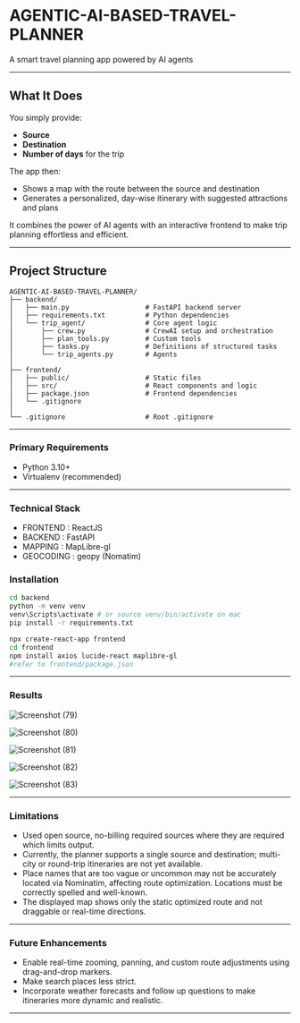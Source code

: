 # AGENTIC-AI-BASED-TRAVEL-PLANNER

A smart travel planning app powered by AI agents

----

## What It Does

You simply provide:
- **Source** 
- **Destination**
- **Number of days** for the trip

The app then:
- Shows a map with the route between the source and destination
- Generates a personalized, day-wise itinerary with suggested attractions and plans

It combines the power of AI agents with an interactive frontend to make trip planning effortless and efficient.

----

## Project Structure
```
AGENTIC-AI-BASED-TRAVEL-PLANNER/
├── backend/
│   ├── main.py                   # FastAPI backend server
│   ├── requirements.txt          # Python dependencies
│   └── trip_agent/               # Core agent logic
│       ├── crew.py               # CrewAI setup and orchestration
│       ├── plan_tools.py         # Custom tools 
│       ├── tasks.py              # Definitions of structured tasks
│       └── trip_agents.py        # Agents 
│
├── frontend/
│   ├── public/                   # Static files
│   ├── src/                      # React components and logic
│   ├── package.json              # Frontend dependencies
│   └── .gitignore
│
└── .gitignore                    # Root .gitignore

```

----

### Primary Requirements
- Python 3.10+
- Virtualenv (recommended)

----

### Technical Stack
- FRONTEND : ReactJS
- BACKEND : FastAPI
- MAPPING : MapLibre-gl
- GEOCODING : geopy (Nomatim)

### Installation

```bash
cd backend
python -m venv venv
venv\Scripts\activate # or source venv/bin/activate on mac
pip install -r requirements.txt
```

```bash
npx create-react-app frontend
cd frontend
npm install axios lucide-react maplibre-gl 
#refer to frontend/package.json
```

----

### Results
![Screenshot (79)](https://github.com/user-attachments/assets/37099aa9-f732-417e-811d-468bb50977b5)

![Screenshot (80)](https://github.com/user-attachments/assets/9bd00e3b-ba72-4d01-ba5c-61d922c4528a)

![Screenshot (81)](https://github.com/user-attachments/assets/d4110b8c-268f-4fb3-9d0e-56a894ca755f)

![Screenshot (82)](https://github.com/user-attachments/assets/add790a0-bdf7-41d9-83b8-9656f4378201)

![Screenshot (83)](https://github.com/user-attachments/assets/550104b9-1b51-4f5e-9d5b-5e50da8736e3)

----

### Limitations

- Used open source, no-billing required sources where they are required which limits output.
- Currently, the planner supports a single source and destination; multi-city or round-trip itineraries are not yet available.
- Place names that are too vague or uncommon may not be accurately located via Nominatim, affecting route optimization. Locations must be correctly spelled and well-known. 
- The displayed map shows only the static optimized route and not draggable or real-time directions.

----

### Future Enhancements

- Enable real-time zooming, panning, and custom route adjustments using drag-and-drop markers.
- Make search places less strict.
- Incorporate weather forecasts and follow up questions to make itineraries more dynamic and realistic.

----
